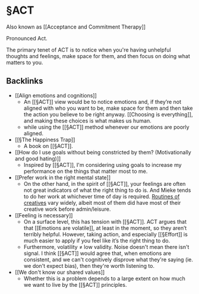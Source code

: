 # §ACT
Also known as [[Acceptance and Commitment Therapy]]

Pronounced Act. 

The primary tenet of ACT is to notice when you're having unhelpful thoughts and feelings, make space for them, and then focus on doing what matters to you.

## Backlinks
* [[Align emotions and cognitions]]
	* An [[§ACT]] view would be to notice emotions and, if they’re not aligned with who you want to be, make space for them and then take the action you believe to be right anyway. [[Choosing is everything]], and making these choices is what makes us human.
	* while using the [[§ACT]] method whenever our emotions are poorly aligned.
* [[§The Happiness Trap]]
	* A book on [[§ACT]].
* [[How do I use goals without being constricted by them? (Motivationally and good hating)]]
	* Inspired by [[§ACT]], I'm considering using goals to increase my performance on the things that matter most to me.
* [[Prefer work in the right mental state]]
	* On the other hand, in the spirit of [[§ACT]], your feelings are often not great indicators of what the right thing to do is. And Mieke tends to do her work at whichever time of day is required. [Routines of creatives](https://podio.com/site/creative-routines) vary widely, albeit most of them did have most of their creative work before admin/leisure.
* [[Feeling is necessary]]
	* On a surface level, this has tension with [[§ACT]]. ACT argues that that [[Emotions are volatile]], at least in the moment, so they aren’t terribly helpful. However, taking action, and especially [[§Effort]] is much easier to apply if you feel like it’s the right thing to do. 
	* Furthermore, volatility ≠ low validity. Noise doesn't mean there isn't signal. I think [[§ACT]] would agree that, when emotions are consistent, and we can't cognitively disprove what they're saying (ie. we don't expect bias), then they're worth listening to. 
* [[We don't know our shared values]]
	* Whether this is a problem depends to a large extent on how much we want to live by the [[§ACT]] principles.

<!-- #Life -->

<!-- {BearID:2AADF6C6-C626-44EC-ABC9-A84F02925F2E-69409-000093F5A9F61986} -->
